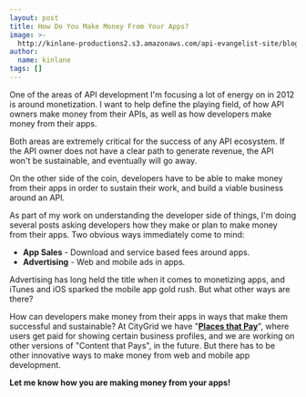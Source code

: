 ```yaml
---
layout: post
title: How Do You Make Money From Your Apps?
image: >-
  http://kinlane-productions2.s3.amazonaws.com/api-evangelist-site/blog/Hundred-dollar-bill.jpg
author:
  name: kinlane
tags: []
---
```

One of the areas of API development I'm focusing a lot of energy on in 2012 is around monetization. I want to help define the playing field, of how API owners make money from their APIs, as well as how developers make money from their apps.

Both areas are extremely critical for the success of any API ecosystem. If the API owner does not have a clear path to generate revenue, the API won't be sustainable, and eventually will go away.

On the other side of the coin, developers have to be able to make money from their apps in order to sustain their work, and build a viable business around an API.

As part of my work on understanding the developer side of things, I'm doing several posts asking developers how they make or plan to make money from their apps. Two obvious ways immediately come to mind:

*   **App Sales** \- Download and service based fees around apps.
*   **Advertising** - Web and mobile ads in apps.

Advertising has long held the title when it comes to monetizing apps, and iTunes and iOS sparked the mobile app gold rush. But what other ways are there?

How can developers make money from their apps in ways that make them successful and sustainable? At CityGrid we have "**[Places that Pay](http://docs.citygridmedia.com/display/citygridv2/Places+that+Pay "Places that Pay")**", where users get paid for showing certain business profiles, and we are working on other versions of "Content that Pays", in the future. But there has to be other innovative ways to make money from web and mobile app development.

**Let me know how you are making money from your apps!**